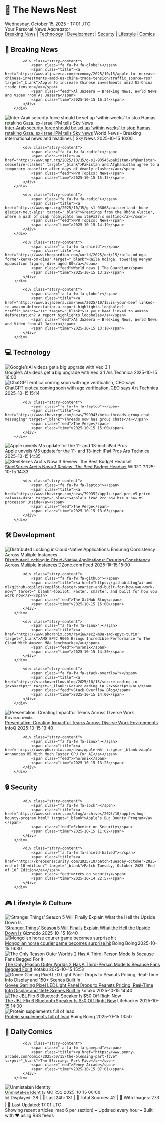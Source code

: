 <!-- Processing 54 RSS feeds at 2025-10-15 17:01:48 UTC -->
<!-- Processing: XKCD -->
<!-- Processing: Dilbert -->
<!-- Processing: Cyanide & Happiness -->
<!-- Processing: Dinosaur Comics -->
<!-- Processing: CNN Top Stories -->
<!-- Processing: BBC World News -->
<!-- Processing: Al Jazeera Breaking News -->
<!-- Processing: Reuters Top News -->
<!-- Processing: Reuters World News -->
<!-- Processing: NBC News Breaking -->
<!-- Processing: Sky News World -->
<!-- Processing: Ars Technica -->
<!-- Processing: Lobsters Python -->
<!-- Processing: Hacker News -->
<!-- Processing: StackOverflow Blog -->
<!-- Processing: Phoronix Linux News -->
<!-- Processing: It's FOSS -->
<!-- Processing: Linux.com -->
<!-- Processing: Red Hat Blog -->
<!-- Processing: Ubuntu Blog -->
<!-- Processing: GitLab Blog -->
<!-- Processing: InfoQ -->
<!-- Processing: Gizmodo -->
<!-- Processing: Boing Boing -->
<!-- Processing: Krebs on Security -->
<!-- Generated 5 new posts out of 25 feeds processed -->
<div class="newspaper-header">
    <h1 class="newspaper-title">📰 The News Nest</h1>
    <div class="newspaper-date">Wednesday, October 15, 2025 - 17:01 UTC</div>
    <div class="newspaper-subtitle">Your Personal News Aggregator</div>
</div>

<div class="newspaper-nav">
    <a href="#breaking">Breaking News</a> |
    <a href="#tech">Technology</a> |
    <a href="#dev">Development</a> |
    <a href="#security">Security</a> |
    <a href="#lifestyle">Lifestyle</a> |
    <a href="#webcomics">Comics</a>
</div>

<div class="news-section breaking-news" id="breaking">
<h2 class="section-header">🚨 Breaking News</h2>
<div class="stories-container">
<div class="story">
            
            <div class="story-content">
                <span class="fa fa-fw fa-globe"></span>
                <span class="title"><a href="https://www.aljazeera.com/economy/2025/10/15/apple-to-increase-chinese-investments-amid-us-china-trade-tension?traffic_source=rss" target="_blank">Apple to increase Chinese investments amid US-China trade tension</a></span>
                <span class="feed">Al Jazeera – Breaking News, World News and Video from Al Jazeera</span>
                <span class="time">2025-10-15 16:34</span>
            </div>
        </div>
<div class="story">
            <img src="https://e3.365dm.com/25/10/1920x1080/skynews-ehud-barak-israel_7051819.jpg?20251015154432" alt="Inter-Arab security force should be set up &#x27;within weeks&#x27; to stop Hamas retaking Gaza, ex-Israeli PM tells Sky News" class="story-image" loading="lazy" onerror="this.style.display='none'">
            <div class="story-content">
                <span class="fa fa-fw fa-satellite"></span>
                <span class="title"><a href="https://news.sky.com/story/inter-arab-security-force-should-be-set-up-within-weeks-to-stop-hamas-retaking-gaza-ex-israeli-pm-says-13450513" target="_blank">Inter-Arab security force should be set up &#x27;within weeks&#x27; to stop Hamas retaking Gaza, ex-Israeli PM tells Sky News</a></span>
                <span class="feed">World News - Breaking international news and headlines | Sky News</span>
                <span class="time">2025-10-15 16:00</span>
            </div>
        </div>
<div class="story">
            
            <div class="story-content">
                <span class="fa fa-fw fa-radio"></span>
                <span class="title"><a href="https://www.npr.org/2025/10/15/g-s1-93545/pakistan-afghanistan-ceasefire-clashes" target="_blank">Pakistan and Afghanistan agree to a temporary ceasefire after days of deadly clashes</a></span>
                <span class="feed">NPR Topics: News</span>
                <span class="time">2025-10-15 15:15</span>
            </div>
        </div>
<div class="story">
            
            <div class="story-content">
                <span class="fa fa-fw fa-radio"></span>
                <span class="title"><a href="https://www.npr.org/2025/10/15/g-s1-93068/switzerland-rhone-glacier-melt-alps" target="_blank">Greetings from the Rhône Glacier, where a gash of pink highlights how it&#x27;s melting</a></span>
                <span class="feed">NPR Topics: News</span>
                <span class="time">2025-10-15 14:19</span>
            </div>
        </div>
<div class="story">
            
            <div class="story-content">
                <span class="fa fa-fw fa-shield"></span>
                <span class="title"><a href="https://www.theguardian.com/world/2025/oct/15/raila-odinga-former-kenya-pm-dies" target="_blank">Raila Odinga, towering Kenyan opposition figure, dies aged 80</a></span>
                <span class="feed">World news | The Guardian</span>
                <span class="time">2025-10-15 13:28</span>
            </div>
        </div>
<div class="story">
            
            <div class="story-content">
                <span class="fa fa-fw fa-globe"></span>
                <span class="title"><a href="https://www.aljazeera.com/news/2025/10/15/is-your-beef-linked-to-amazon-deforestation-a-report-highlights-loopholes?traffic_source=rss" target="_blank">Is your beef linked to Amazon deforestation? A report highlights loopholes</a></span>
                <span class="feed">Al Jazeera – Breaking News, World News and Video from Al Jazeera</span>
                <span class="time">2025-10-15 13:18</span>
            </div>
        </div>
</div>
</div>
<div class="news-section tech-news" id="tech">
<h2 class="section-header">💻 Technology</h2>
<div class="stories-container">
<div class="story">
            <img src="https://cdn.arstechnica.net/wp-content/uploads/2025/10/Veo-3.1-500x500.png" alt="Google’s AI videos get a big upgrade with Veo 3.1" class="story-image" loading="lazy" onerror="this.style.display='none'">
            <div class="story-content">
                <span class="fa fa-fw fa-cog"></span>
                <span class="title"><a href="https://arstechnica.com/google/2025/10/googles-ai-videos-get-a-big-upgrade-with-veo-3-1/" target="_blank">Google’s AI videos get a big upgrade with Veo 3.1</a></span>
                <span class="feed">Ars Technica</span>
                <span class="time">2025-10-15 16:00</span>
            </div>
        </div>
<div class="story">
            <img src="https://cdn.arstechnica.net/wp-content/uploads/2023/12/openai-math-apples-500x500.jpg" alt="ChatGPT erotica coming soon with age verification, CEO says" class="story-image" loading="lazy" onerror="this.style.display='none'">
            <div class="story-content">
                <span class="fa fa-fw fa-cog"></span>
                <span class="title"><a href="https://arstechnica.com/ai/2025/10/chatgpt-will-soon-allow-erotic-chats-for-verified-adults-only/" target="_blank">ChatGPT erotica coming soon with age verification, CEO says</a></span>
                <span class="feed">Ars Technica</span>
                <span class="time">2025-10-15 15:14</span>
            </div>
        </div>
<div class="story">
            
            <div class="story-content">
                <span class="fa fa-fw fa-laptop"></span>
                <span class="title"><a href="https://www.theverge.com/news/799943/meta-threads-group-chat-messaging" target="_blank">Threads now has group chats</a></span>
                <span class="feed">The Verge</span>
                <span class="time">2025-10-15 15:00</span>
            </div>
        </div>
<div class="story">
            <img src="https://cdn.arstechnica.net/wp-content/uploads/2025/10/Apple-iPad-Pro-hero-251015-500x500.jpg" alt="Apple unveils M5 update for the 11- and 13-inch iPad Pros" class="story-image" loading="lazy" onerror="this.style.display='none'">
            <div class="story-content">
                <span class="fa fa-fw fa-cog"></span>
                <span class="title"><a href="https://arstechnica.com/gadgets/2025/10/apple-unveils-m5-update-for-the-11-and-13-inch-ipad-pros/" target="_blank">Apple unveils M5 update for the 11- and 13-inch iPad Pros</a></span>
                <span class="feed">Ars Technica</span>
                <span class="time">2025-10-15 14:35</span>
            </div>
        </div>
<div class="story">
            <img src="https://media.wired.com/photos/68eece76eadc50eb0ecc741e/master/pass/Review-%20SteelSeries%20Arctis%20Nova%203%20Gaming%20Headset.png" alt="SteelSeries Arctis Nova 3 Review: The Best Budget Headset" class="story-image" loading="lazy" onerror="this.style.display='none'">
            <div class="story-content">
                <span class="fa fa-fw fa-bolt"></span>
                <span class="title"><a href="https://www.wired.com/review/steelseries-arctis-nova-3-review/" target="_blank">SteelSeries Arctis Nova 3 Review: The Best Budget Headset</a></span>
                <span class="feed">WIRED</span>
                <span class="time">2025-10-15 14:33</span>
            </div>
        </div>
<div class="story">
            
            <div class="story-content">
                <span class="fa fa-fw fa-laptop"></span>
                <span class="title"><a href="https://www.theverge.com/news/799352/apple-ipad-pro-m5-price-release-date" target="_blank">Apple’s iPad Pro now has a new M5 processor inside</a></span>
                <span class="feed">The Verge</span>
                <span class="time">2025-10-15 13:03</span>
            </div>
        </div>
</div>
</div>
<div class="news-section dev-news" id="dev">
<h2 class="section-header">🛠️ Development</h2>
<div class="stories-container">
<div class="story">
            <img src="https://dz2cdn1.dzone.com/thumbnail?fid=18699311&w=600" alt="Distributed Locking in Cloud-Native Applications: Ensuring Consistency Across Multiple Instances" class="story-image" loading="lazy" onerror="this.style.display='none'">
            <div class="story-content">
                <span class="fa fa-fw fa-newspaper"></span>
                <span class="title"><a href="https://dzone.com/articles/distributed-locking-cloud-native-applications" target="_blank">Distributed Locking in Cloud-Native Applications: Ensuring Consistency Across Multiple Instances</a></span>
                <span class="feed">DZone.com Feed</span>
                <span class="time">2025-10-15 15:00</span>
            </div>
        </div>
<div class="story">
            
            <div class="story-content">
                <span class="fa fa-fw fa-github"></span>
                <span class="title"><a href="https://github.blog/ai-and-ml/github-copilot/copilot-faster-smarter-and-built-for-how-you-work-now/" target="_blank">Copilot: Faster, smarter, and built for how you work now</a></span>
                <span class="feed">The GitHub Blog</span>
                <span class="time">2025-10-15 15:00</span>
            </div>
        </div>
<div class="story">
            
            <div class="story-content">
                <span class="fa fa-fw fa-linux"></span>
                <span class="title"><a href="https://www.phoronix.com/review/ec2-m8a-amd-epyc-turin" target="_blank">AMD EPYC 9005 Brings Incredible Performance To The Cloud With Amazon M8a Benchmarks</a></span>
                <span class="feed">Phoronix</span>
                <span class="time">2025-10-15 14:30</span>
            </div>
        </div>
<div class="story">
            
            <div class="story-content">
                <span class="fa fa-fw fa-stack-overflow"></span>
                <span class="title"><a href="https://stackoverflow.blog/2025/10/15/secure-coding-in-javascript/" target="_blank">Secure coding in JavaScript</a></span>
                <span class="feed">Stack Overflow Blog</span>
                <span class="time">2025-10-15 14:00</span>
            </div>
        </div>
<div class="story">
            <img src="https://res.infoq.com/presentations/team-diversity-productivity/en/mediumimage/natan-zabkar-nordberg-medium-1757666105109.jpg" alt="Presentation: Creating Impactful Teams Across Diverse Work Environments" class="story-image" loading="lazy" onerror="this.style.display='none'">
            <div class="story-content">
                <span class="fa fa-fw fa-info-circle"></span>
                <span class="title"><a href="https://www.infoq.com/presentations/team-diversity-productivity/?utm_campaign=infoq_content&utm_source=infoq&utm_medium=feed&utm_term=global" target="_blank">Presentation: Creating Impactful Teams Across Diverse Work Environments</a></span>
                <span class="feed">InfoQ</span>
                <span class="time">2025-10-15 13:40</span>
            </div>
        </div>
<div class="story">
            
            <div class="story-content">
                <span class="fa fa-fw fa-linux"></span>
                <span class="title"><a href="https://www.phoronix.com/news/Apple-M5" target="_blank">Apple Announces M5 With Much Faster GPU For AI</a></span>
                <span class="feed">Phoronix</span>
                <span class="time">2025-10-15 13:25</span>
            </div>
        </div>
</div>
</div>
<div class="news-section security-news" id="security">
<h2 class="section-header">🔒 Security</h2>
<div class="stories-container">
<div class="story">
            
            <div class="story-content">
                <span class="fa fa-fw fa-lock"></span>
                <span class="title"><a href="https://www.schneier.com/blog/archives/2025/10/apples-bug-bounty-program.html" target="_blank">Apple’s Bug Bounty Program</a></span>
                <span class="feed">Schneier on Security</span>
                <span class="time">2025-10-15 11:02</span>
            </div>
        </div>
<div class="story">
            
            <div class="story-content">
                <span class="fa fa-fw fa-shield-halved"></span>
                <span class="title"><a href="https://krebsonsecurity.com/2025/10/patch-tuesday-october-2025-end-of-10-edition/" target="_blank">Patch Tuesday, October 2025 ‘End of 10’ Edition</a></span>
                <span class="feed">Krebs on Security</span>
                <span class="time">2025-10-14 22:57</span>
            </div>
        </div>
</div>
</div>
<div class="news-section lifestyle-news" id="lifestyle">
<h2 class="section-header">🎮 Lifestyle & Culture</h2>
<div class="stories-container">
<div class="story">
            <img src="https://gizmodo.com/app/uploads/2025/10/StrangerThings_S5-1280x853.jpg" alt="‘Stranger Things’ Season 5 Will Finally Explain What the Hell the Upside Down Is" class="story-image" loading="lazy" onerror="this.style.display='none'">
            <div class="story-content">
                <span class="fa fa-fw fa-computer"></span>
                <span class="title"><a href="https://gizmodo.com/stranger-things-season-5-upside-down-explained-origins-netflix-2000672687" target="_blank">‘Stranger Things’ Season 5 Will Finally Explain What the Hell the Upside Down Is</a></span>
                <span class="feed">Gizmodo</span>
                <span class="time">2025-10-15 16:40</span>
            </div>
        </div>
<div class="story">
            <img src="https://i0.wp.com/boingboing.net/wp-content/uploads/2025/10/legendofkhiimori.png?fit=1184%2C660&amp;quality=55&amp;ssl=1" alt="Mongolian horse courier game becomes surprise hit" class="story-image" loading="lazy" onerror="this.style.display='none'">
            <div class="story-content">
                <span class="fa fa-fw fa-arrow-right"></span>
                <span class="title"><a href="https://boingboing.net/2025/10/15/mongolian-horse-courier-game-becomes-surprise-hit.html" target="_blank">Mongolian horse courier game becomes surprise hit</a></span>
                <span class="feed">Boing Boing</span>
                <span class="time">2025-10-15 16:30</span>
            </div>
        </div>
<div class="story">
            <img src="https://kotaku.com/app/uploads/2025/10/outerworldd2-1280x720.jpg" alt="The Only Reason Outer Worlds 2 Has A Third-Person Mode Is Because Fans Begged For It" class="story-image" loading="lazy" onerror="this.style.display='none'">
            <div class="story-content">
                <span class="fa fa-fw fa-gamepad"></span>
                <span class="title"><a href="https://kotaku.com/outer-worlds-2-third-person-option-first-person-new-vegas-fov-console-2000635681" target="_blank">The Only Reason Outer Worlds 2 Has A Third-Person Mode Is Because Fans Begged For It</a></span>
                <span class="feed">Kotaku</span>
                <span class="time">2025-10-15 15:53</span>
            </div>
        </div>
<div class="story">
            <img src="https://kotaku.com/app/uploads/2025/10/GovveGamingPixelLight-1280x853.jpg" alt="Govee Gaming Pixel LED Light Panel Drops to Peanuts Pricing, Real-Time Info Display and 150+ Scenes Built In" class="story-image" loading="lazy" onerror="this.style.display='none'">
            <div class="story-content">
                <span class="fa fa-fw fa-gamepad"></span>
                <span class="title"><a href="https://kotaku.com/govee-gaming-pixel-led-light-panel-drops-to-peanuts-pricing-real-time-info-display-and-150-scenes-built-in-2000635378" target="_blank">Govee Gaming Pixel LED Light Panel Drops to Peanuts Pricing, Real-Time Info Display and 150+ Scenes Built In</a></span>
                <span class="feed">Kotaku</span>
                <span class="time">2025-10-15 14:40</span>
            </div>
        </div>
<div class="story">
            <img src="https://lifehacker.com/imagery/articles/01K7KQ469QX5RJMPHHYQZHW7ET/hero-image.png" alt="The JBL Flip 6 Bluetooth Speaker Is $50 Off Right Now" class="story-image" loading="lazy" onerror="this.style.display='none'">
            <div class="story-content">
                <span class="fa fa-fw fa-life-ring"></span>
                <span class="title"><a href="https://lifehacker.com/tech/jbl-flip-6-bluetooth-speaker-deal?utm_medium=RSS" target="_blank">The JBL Flip 6 Bluetooth Speaker Is $50 Off Right Now</a></span>
                <span class="feed">Lifehacker</span>
                <span class="time">2025-10-15 14:00</span>
            </div>
        </div>
<div class="story">
            <img src="https://i0.wp.com/boingboing.net/wp-content/uploads/2025/10/shutterstock_1982257796.jpg?fit=1000%2C702&amp;quality=60&amp;ssl=1" alt="Protein supplements full of lead" class="story-image" loading="lazy" onerror="this.style.display='none'">
            <div class="story-content">
                <span class="fa fa-fw fa-arrow-right"></span>
                <span class="title"><a href="https://boingboing.net/2025/10/15/protein-supplements-full-of-lead.html" target="_blank">Protein supplements full of lead</a></span>
                <span class="feed">Boing Boing</span>
                <span class="time">2025-10-15 13:50</span>
            </div>
        </div>
</div>
</div>
<div class="news-section webcomics-section" id="webcomics">
<h2 class="section-header">🎨 Daily Comics</h2>
<div class="stories-container">
<div class="story">
            
            <div class="story-content">
                <span class="fa fa-fw fa-gamepad"></span>
                <span class="title"><a href="https://www.penny-arcade.com/comic/2025/10/15/the-blessing-part-five" target="_blank">The Blessing, Part Five</a></span>
                <span class="feed">Penny Arcade</span>
                <span class="time">2025-10-15 07:01</span>
            </div>
        </div>
<div class="story">
            <img src="http://www.questionablecontent.net/comics/5679.png" alt="Unmistaken Identity" class="story-image" loading="lazy" onerror="this.style.display='none'">
            <div class="story-content">
                <span class="fa fa-fw fa-music"></span>
                <span class="title"><a href="http://questionablecontent.net/view.php?comic=5679" target="_blank">Unmistaken Identity</a></span>
                <span class="feed">QC RSS</span>
                <span class="time">2025-10-15 00:08</span>
            </div>
        </div>
</div>
</div>

<div class="newspaper-footer">
    <div class="stats">
        📊 Displayed: 28 | 📅 Last 24h: 131 | 📡 Total Sources: 42 | 📸 With Images: 273 |
        🔄 Last Updated: 17:01 UTC
    </div>
    <div class="footer-note">
        Showing recent articles (max 6 per section) • Updated every hour • Built with ❤️ using RSS feeds
    </div>
</div>
